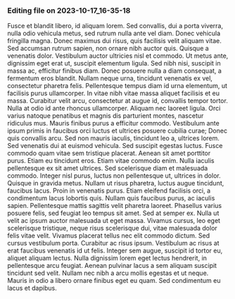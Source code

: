 

### Editing file on 2023-10-17_16-35-18

Fusce et blandit libero, id aliquam lorem. Sed convallis, dui a porta viverra, nulla odio vehicula metus, sed rutrum nulla ante vel diam. Donec vehicula fringilla magna. Donec maximus dui risus, quis facilisis velit aliquam vitae. Sed accumsan rutrum sapien, non ornare nibh auctor quis. Quisque a venenatis dolor. Vestibulum auctor ultricies nisl et commodo. Ut metus ante, dignissim eget erat ut, suscipit elementum ligula. Sed nibh nisi, suscipit in massa ac, efficitur finibus diam. Donec posuere nulla a diam consequat, a fermentum eros blandit. Nullam neque urna, tincidunt venenatis ex vel, consectetur pharetra felis.
Pellentesque tempus diam id urna elementum, ut facilisis purus ullamcorper. In vitae nibh vitae massa aliquet facilisis et eu massa. Curabitur velit arcu, consectetur at augue id, convallis tempor tortor. Nulla at odio id ante rhoncus ullamcorper. Aliquam nec laoreet ligula. Orci varius natoque penatibus et magnis dis parturient montes, nascetur ridiculus mus. Mauris finibus purus a efficitur commodo. Vestibulum ante ipsum primis in faucibus orci luctus et ultrices posuere cubilia curae; Donec quis convallis arcu. Sed non mauris iaculis, tincidunt leo a, ultrices lorem. Sed venenatis dui at euismod vehicula.
Sed suscipit egestas luctus. Fusce commodo quam vitae sem tristique placerat. Aenean sit amet porttitor purus. Etiam eu tincidunt eros. Etiam vitae commodo enim. Nulla iaculis pellentesque ex sit amet ultrices. Sed scelerisque diam et malesuada commodo. Integer nisl purus, luctus non pellentesque ut, ultrices in dolor. Quisque in gravida metus. Nullam ut risus pharetra, luctus augue tincidunt, faucibus lacus. Proin in venenatis purus. Etiam eleifend facilisis orci, a condimentum lacus lobortis quis.
Nullam quis faucibus purus, ac iaculis sapien. Pellentesque mattis sagittis velit pharetra laoreet. Phasellus varius posuere felis, sed feugiat leo tempus sit amet. Sed at semper ex. Nulla ut velit ac ipsum auctor malesuada ut eget massa. Vivamus cursus, leo eget scelerisque tristique, neque risus scelerisque dui, vitae malesuada dolor felis vitae velit. Vivamus placerat tellus nec elit commodo dictum. Sed cursus vestibulum porta. Curabitur ac risus ipsum. Vestibulum ac risus at erat faucibus venenatis id ut felis. Integer sem augue, suscipit id tortor eu, aliquet aliquam lectus. Nulla dignissim lorem eget lectus hendrerit, in pellentesque arcu feugiat. Aenean pulvinar lacus a sem aliquam suscipit tincidunt sed velit. Nullam nec nibh a arcu mollis egestas et ut neque. Mauris in odio a libero ornare finibus eget eu quam. Sed condimentum eu lacus et dapibus.


